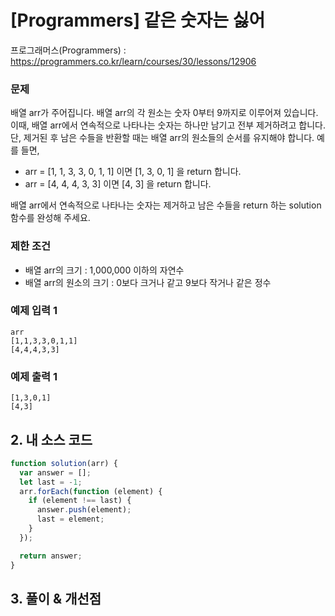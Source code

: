 # [Programmers] 같은 숫자는 싫어

프로그래머스(Programmers) : https://programmers.co.kr/learn/courses/30/lessons/12906

### 문제

배열 arr가 주어집니다. 배열 arr의 각 원소는 숫자 0부터 9까지로 이루어져 있습니다. 이때, 배열 arr에서 연속적으로 나타나는 숫자는 하나만 남기고 전부 제거하려고 합니다. 단, 제거된 후 남은 수들을 반환할 때는 배열 arr의 원소들의 순서를 유지해야 합니다. 예를 들면,

- arr = [1, 1, 3, 3, 0, 1, 1] 이면 [1, 3, 0, 1] 을 return 합니다.
- arr = [4, 4, 4, 3, 3] 이면 [4, 3] 을 return 합니다.

배열 arr에서 연속적으로 나타나는 숫자는 제거하고 남은 수들을 return 하는 solution 함수를 완성해 주세요.

### 제한 조건

- 배열 arr의 크기 : 1,000,000 이하의 자연수
- 배열 arr의 원소의 크기 : 0보다 크거나 같고 9보다 작거나 같은 정수

### 예제 입력 1

```
arr
[1,1,3,3,0,1,1]
[4,4,4,3,3]
```

### 예제 출력 1

```
[1,3,0,1]
[4,3]
```

## 2. 내 소스 코드

```javascript
function solution(arr) {
  var answer = [];
  let last = -1;
  arr.forEach(function (element) {
    if (element !== last) {
      answer.push(element);
      last = element;
    }
  });

  return answer;
}
```

## 3. 풀이 & 개선점
